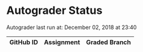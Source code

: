# Autograder Status
Autograder last run at: December 02, 2018 at 23:40

| GitHub ID | Assignment | Graded Branch |
|-----------|------------|---------------|
